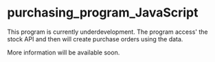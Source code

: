 # purchasing_program_JavaScript
This program is currently underdevelopment. The program access' the stock API and then will create purchase orders using the data.

More information will be available soon.
